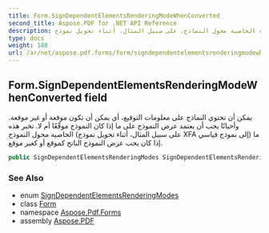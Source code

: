 ```yaml
---
title: Form.SignDependentElementsRenderingModeWhenConverted
second_title: Aspose.PDF for .NET API Reference
description: حقل النموذج. يمكن أن تحتوي النماذج على معلومات التوقيع، أي يمكن أن تكون موقعة أو غير موقعة. وأحيانًا يجب أن يعتمد عرض النموذج على ما إذا كان النموذج موقّعًا أم لا. تخبر هذه الخاصية محول النماذج، على سبيل المثال، أثناء تحويل نموذج XFA إلى نموذج قياسي، ما إذا كان يجب عرض النموذج الناتج كموقع أو كغير موقع.
type: docs
weight: 180
url: /ar/net/aspose.pdf.forms/form/signdependentelementsrenderingmodewhenconverted/
---
```

## Form.SignDependentElementsRenderingModeWhenConverted field

يمكن أن تحتوي النماذج على معلومات التوقيع، أي يمكن أن تكون موقعة أو غير موقعة. وأحيانًا يجب أن يعتمد عرض النموذج على ما إذا كان النموذج موقّعًا أم لا. تخبر هذه الخاصية محول النموذج (على سبيل المثال، أثناء تحويل نموذج XFA إلى نموذج قياسي) ما إذا كان يجب عرض النموذج الناتج كموقع أو كغير موقع.

```csharp
public SignDependentElementsRenderingModes SignDependentElementsRenderingModeWhenConverted;
```

### See Also

* enum [SignDependentElementsRenderingModes](../../form.signdependentelementsrenderingmodes/)
* class [Form](../)
* namespace [Aspose.Pdf.Forms](../../../aspose.pdf.forms/)
* assembly [Aspose.PDF](../../../)